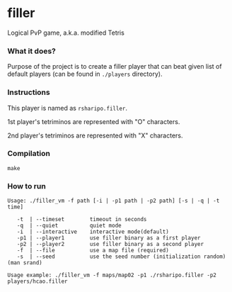 # filler
Logical PvP game, a.k.a. modified Tetris

### What it does?
Purpose of the project is to create a filler player that can beat 
given list of default players (can be found in ```./players``` directory).


### Instructions
This player is named as ```rsharipo.filler```.

1st player's tetriminos are represented with "O" characters.

2nd player's tetriminos are represented with "X" characters.

### Compilation
```make```

### How to run
```
Usage: ./filler_vm -f path [-i | -p1 path | -p2 path] [-s | -q | -t time]

   -t  | --timeset        timeout in seconds
   -q  | --quiet          quiet mode
   -i  | --interactive    interactive mode(default)
   -p1 | --player1        use filler binary as a first player
   -p2 | --player2        use filler binary as a second player
   -f  | --file           use a map file (required)
   -s  | --seed           use the seed number (initialization random) (man srand)
   
Usage example: ./filler_vm -f maps/map02 -p1 ./rsharipo.filler -p2 players/hcao.filler
```
